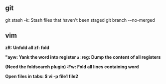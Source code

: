 git
---
git stash -k: Stash files that haven't been staged
git branch --no-merged <b>

vim
---
zR: Unfold all
zf: fold

"ayw: Yank the word into register `a`
:reg: Dump the content of all registers

(Need the foldsearch plugin)
:Fw: Fold all lines containing word

Open files in tabs:
$ vi -p file1 file2


